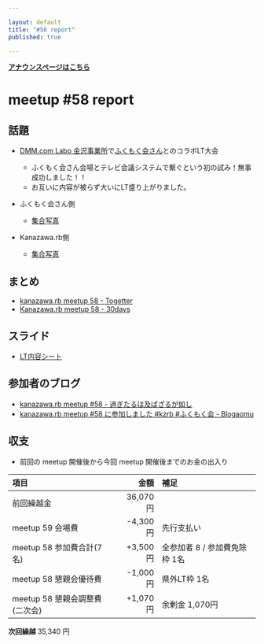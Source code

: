 ```yaml
---

layout: default
title: "#58 report"
published: true

---
```


<div style="text-align: left;"><a href="./"><strong>アナウンスページはこちら</strong></a></div>

# meetup #58 report

## 話題

<!-- 適宜サマライズを記入するか、twitter の #kzrb あたりからピックアップする -->

* [DMM.com Labo 金沢事業所](https://dmm-corp.com/)で[ふくもく会さん](https://fukumoku.connpass.com/)とのコラボLT大会
  + ふくもく会さん会場とテレビ会議システムで繋ぐという初の試み！無事成功しました！！
  + お互いに内容が被らず大いにLT盛り上がりました。

* ふくもく会さん側
  + [集合写真](https://twitter.com/fukuimokumoku/status/875986681265930240/photo/1)

* Kanazawa.rb側
  + [集合写真](https://www.instagram.com/p/BVbvjTmliLA/)

## まとめ

* [kanazawa.rb meetup 58 - Togetter](https://togetter.com/li/1121278)
* [Kanazawa.rb meetup 58 - 30days](http://30d.jp/kzrb/48)


## スライド

* [LT内容シート](https://docs.google.com/spreadsheets/d/10gPSTgPPklOeaqoup347XyhuhNuujcuZ2ejlDEiv4CM/edit#gid=0)


## 参加者のブログ

* [kanazawa\.rb meetup \#58 \- 過ぎたるは及ばざるが如し](http://cotton-desu.hatenablog.com/entry/2017/06/18/180919)
* [kanazawa.rb meetup \#58 に参加しました \#kzrb \#ふくもく会 \- Blogaomu](http://www.blogaomu.com/entry/kzrb58)



## 収支

* 前回の meetup 開催後から今回 meetup 開催後までのお金の出入り

|項目                           |金額         |補足                                               |
|:------------------------------|------------:|:--------------------------------------------------|
| 前回繰越金                    |    36,070円 |                                                   |
| meetup 59 会場費              |    -4,300円 | 先行支払い                                        |
| meetup 58 参加費合計(7名)    |   +3,500円 | 全参加者 8 / 参加費免除枠 1名                  |
| meetup 58 懇親会優待費        |    -1,000円 | 県外LT枠 1名                                      |
| meetup 58 懇親会調整費(二次会)|      +1,070円 | 余剰金 1,070円                                      |

**次回繰越**  35,340 円
